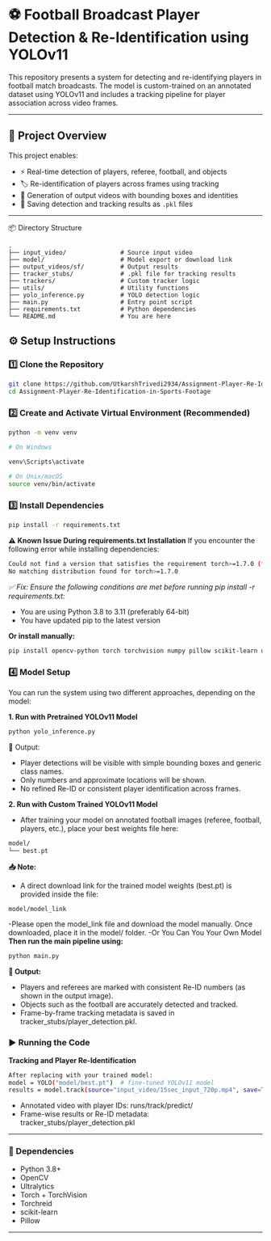 # ⚽ Football Broadcast Player Detection & Re-Identification using YOLOv11

This repository presents a system for detecting and re-identifying players in football match broadcasts. The model is custom-trained on an annotated dataset using YOLOv11 and includes a tracking pipeline for player association across video frames.

---
## 📂 Project Overview

This project enables:
- ⚡ Real-time detection of players, referee, football, and objects
- 🏷️ Re-identification of players across frames using tracking
- 🎥 Generation of output videos with bounding boxes and identities
- 📁 Saving detection and tracking results as `.pkl` files

---

📦 Directory Structure
```
.
├── input_video/               # Source input video
├── model/                     # Model export or download link
├── output_videos/sf/          # Output results
├── tracker_stubs/             # .pkl file for tracking results
├── trackers/                  # Custom tracker logic
├── utils/                     # Utility functions
├── yolo_inference.py          # YOLO detection logic
├── main.py                    # Entry point script
├── requirements.txt           # Python dependencies
└── README.md                  # You are here
```
## ⚙️ Setup Instructions

### 1️⃣ Clone the Repository
```bash
git clone https://github.com/UtkarshTrivedi2934/Assignment-Player-Re-Identification-in-Sports-Footage.git
cd Assignment-Player-Re-Identification-in-Sports-Footage
```
### 2️⃣ Create and Activate Virtual Environment (Recommended)

```bash
python -m venv venv

# On Windows

venv\Scripts\activate

# On Unix/macOS
source venv/bin/activate
```
### 3️⃣ Install Dependencies
```bash
pip install -r requirements.txt
```
**⚠️ Known Issue During requirements.txt Installation**
If you encounter the following error while installing dependencies:
```bash
Could not find a version that satisfies the requirement torch>=1.7.0 (from ultralytics->-r requirements.txt)
No matching distribution found for torch>=1.7.0
```
*✅ Fix: Ensure the following conditions are met before running pip install -r requirements.txt:*

- You are using Python 3.8 to 3.11 (preferably 64-bit)
- You have updated pip to the latest version

**Or install manually:**
```bash
pip install opencv-python torch torchvision numpy pillow scikit-learn ultralytics
```

### 4️⃣ Model Setup

You can run the system using two different approaches, depending on the model:

**1. Run with Pretrained YOLOv11 Model**

```bash
python yolo_inference.py
```
📌 Output:

- Player detections will be visible with simple bounding boxes and generic class names.
- Only numbers and approximate locations will be shown.
- No refined Re-ID or consistent player identification across frames.
  
**2. Run with Custom Trained YOLOv11 Model**
- After training your model on annotated football images (referee, football, players, etc.), place your best weights file here:
```bash
model/
└── best.pt
```
**📥 Note:**
- A direct download link for the trained model weights (best.pt) is provided inside the file:
```bash
model/model_link
```
-Please open the model_link file and download the model manually. Once downloaded, place it in the model/ folder.
-Or You Can You Your Own Model
**Then run the main pipeline using:**
```bash
python main.py
```
**📌 Output:**

- Players and referees are marked with consistent Re-ID numbers (as shown in the output image).
- Objects such as the football are accurately detected and tracked.
- Frame-by-frame tracking metadata is saved in tracker_stubs/player_detection.pkl.


### ▶️ Running the Code

**Tracking and Player Re-Identification**

```bash
After replacing with your trained model:
model = YOLO("model/best.pt")  # fine-tuned YOLOv11 model
results = model.track(source="input_video/15sec_input_720p.mp4", save=True, persist=True)

```
- Annotated video with player IDs: runs/track/predict/
- Frame-wise results or Re-ID metadata: tracker_stubs/player_detection.pkl
---

### 🧾 Dependencies
- Python 3.8+
- OpenCV
- Ultralytics
- Torch + TorchVision
- Torchreid
- scikit-learn
- Pillow

---
